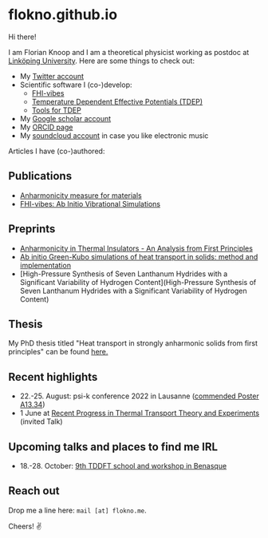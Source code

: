 flokno.github.io
===

Hi there!

I am Florian Knoop and I am a theoretical physicist working as postdoc at [Linköping University](https://liu.se/). Here are some things to check out:

- My [Twitter account](https://twitter.com/flokno_phys)
- Scientific software I (co-)develop:
  - [FHI-vibes](https://vibes-developers.gitlab.io/vibes/)
  - [Temperature Dependent Effective Potentials (TDEP)](http://ollehellman.github.io/)
  - [Tools for TDEP](https://github.com/flokno/tools.tdep)
- My [Google scholar account](https://scholar.google.de/citations?user=DmUzTpcAAAAJ)
- My [ORCID page](https://orcid.org/0000-0002-7132-039X)
- My [soundcloud account](https://soundcloud.com/florian-knoop) in case you like electronic music

Articles I have (co-)authored:

## Publications

- [Anharmonicity measure for materials](https://arxiv.org/abs/2006.14672)
- [FHI-vibes: Ab Initio Vibrational Simulations](https://joss.theoj.org/papers/10.21105/joss.02671)

## Preprints

- [Anharmonicity in Thermal Insulators - An Analysis from First Principles](https://doi.org/10.48550/arXiv.2209.12720)
- [Ab initio Green-Kubo simulations of heat transport in solids: method and implementation](https://doi.org/10.48550/arXiv.2209.01139)
- [High-Pressure Synthesis of Seven Lanthanum Hydrides with a Significant Variability of Hydrogen Content](High-Pressure Synthesis of Seven Lanthanum Hydrides with a Significant Variability of Hydrogen Content)

## Thesis

My PhD thesis titled "Heat transport in strongly anharmonic solids from first principles" can be found [here.](https://edoc.hu-berlin.de/handle/18452/25235)

## Recent highlights

- 22.-25. August: psi-k conference 2022 in Lausanne ([commended Poster A13.34](./assets/poster/poster_psik_22.pdf))
- 1 June at [Recent Progress in Thermal Transport Theory and Experiments](https://indico.ictp.it/event/9794/overview) (invited Talk)

## Upcoming talks and places to find me IRL

- 18.-28. October: [9th TDDFT school and workshop in Benasque](https://www.benasque.org/2022tddft/)

## Reach out

Drop me a line here: `mail [at] flokno.me`. 

Cheers! ✌️
